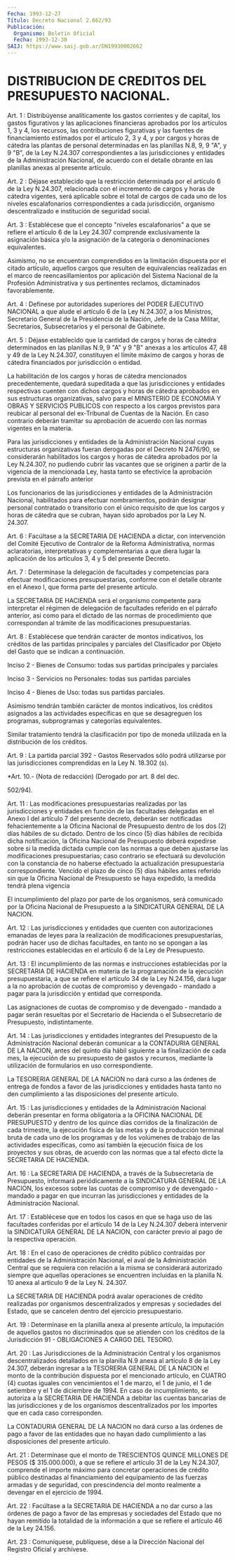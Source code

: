 ```yaml
---
Fecha: 1993-12-27
Título: Decreto Nacional 2.662/93
Publicación:
  Organismo: Boletín Oficial
  Fecha: 1993-12-30
SAIJ: https://www.saij.gob.ar/DN19930002662
---
```

# DISTRIBUCION DE CREDITOS DEL PRESUPUESTO NACIONAL.

<a id="1"></a>
Art.  1 : Distribúyense analíticamente los gastos corrientes y de capital,  los  gastos figurativos y las aplicaciones financieras aprobados por los artículos 1, 3 y 4, los recursos, las contribuciones  figurativas    y   las  fuentes  de  financiamiento estimados  por  el artículo 2, 3 y 4,  y  por  cargos  y  horas  de cátedra las plantas  de personal determinadas en las planillas N.8, 9,  9 "A", y 9 "B", de  la  Ley  N.24.307  correspondientes  a  las jurisdicciones  y  entidades  de  la  Administración  Nacional,  de acuerdo  con el detalle obrante en las planillas anexas al presente artículo.

<a id="2"></a>
Art. 2 : Déjase establecido que la restricción determinada por el artículo  6 de la Ley N.24.307, relacionada con el incremento de cargos y horas  de  cátedra vigentes, será aplicable sobre el total de cargos de cada uno de los niveles escalafonarios correspondientes a cada  jurisdicción,  organismo descentralizado e institución de seguridad social.

<a id="3"></a>
Art. 3 : Establécese que el concepto "niveles escalafonarios" a que se refiere el artículo 6 de la Ley 24.307 comprende exclusivamente  la  asignación  básica  y/o  la  asignación  de  la categoría o denominaciones equivalentes.

Asimismo,    no   se  encuentran  comprendidos  en  la  limitación dispuesta por el citado  artículo,  aquellos cargos que resulten de equivalencias  realizadas  en el marco  de  reencasillamientos  por aplicación del Sistema Nacional  de  la  Profesión Administrativa y sus pertinentes reclamos, dictaminados favorablemente.

<a id="4"></a>
Art.  4  :  Defínese  por  autoridades  superiores  del  PODER EJECUTIVO NACIONAL a que alude el artículo 6 de la Ley N.24.307,  a los  Ministros,  Secretario General de la Presidencia de la Nación, Jefe de la Casa Militar,  Secretarios, Subsecretarios y el personal de Gabinete.

<a id="5"></a>
Art.  5 : Déjase establecido que la cantidad de cargos y horas de cátedra determinados  en las planillas N.9, 9 "A" y 9 "B" anexas a los artículos 47, 48 y 49  de  la  Ley  N.24.307,  constituyen el límite  máximo  de  cargos  y  horas  de  cátedra  financiados  por jurisdicción o entidad.

La  habilitación  de  los  cargos  y  horas de cátedra mencionados precedentemente,  quedará  supeditada a que  las  jurisdicciones  y entidades respectivas cuenten  con dichos cargos y horas de cátedra aprobados  en  sus  estructuras  organizativas,    salvo   para  el MINISTERIO DE ECONOMIA Y OBRAS Y SERVICIOS PUBLICOS con respecto  a los  cargos  previstos para reubicar al personal del ex-Tribunal de Cuentas  de la  Nación.  En  caso  contrario  deberán  tramitar  su aprobación  de  acuerdo  con las normas vigentes en la materia.

Para las jurisdicciones y  entidades de la Administración Nacional cuyas estructuras organizativas  fueran  derogadas por el Decreto N 2476/90, se considerarán habilitados los cargos  y horas de cátedra aprobados por la Ley N.24.307, no pudiendo cubrir  las vacantes que se  originen  a partir de la vigencia de la mencionada  Ley,  hasta tanto se efectivice  la  aprobación prevista en el párrafo anterior

Los  funcionarios  de  las  jurisdicciones    y  entidades  de  la Administración  Nacional, habilitados para efectuar  nombramientos, podrán designar personal  contratado  o  transitorio  con  el único requisito  de  que  los  cargos  y  horas de cátedra que se cubran, hayan sido aprobados por la Ley N. 24.307.

<a id="6"></a>
Art.  6  : Facúltase a la SECRETARIA DE HACIENDA a dictar, con intervención del  Comité  Ejecutivo  de  Contralor  de  la  Reforma Administrativa, normas aclaratorias, interpretativas y complementarias  a  que  diera lugar la aplicación de los artículos 3, 4 y 5 del presente Decreto.

<a id="7"></a>
Art. 7 : Determínase la delegación de facultades y competencias para  efectuar  modificaciones  presupuestarias,  conforme  con  el detalle  obrante  en  el  Anexo  I,  que  forma  parte del presente artículo.

La  SECRETARIA  DE  HACIENDA  será  el  organismo competente  para interpretar el régimen de delegación de facultades  referido  en el párrafo  anterior,  así  como  para  el  dictado  de  las normas de procedimiento  que  correspondan  al  trámite de las modificaciones presupuestarias.

<a id="8"></a>
Art. 8 : Establécese que tendrán carácter de montos indicativos,  los  créditos de las partidas principales y parciales del Clasificador por Objeto del Gasto que se indican a continuación.

Inciso 2 - Bienes de  Consumo:  todas  sus  partidas principales y parciales

Inciso 3 - Servicios no Personales: todas sus partidas parciales

Inciso  4  -  Bienes  de  Uso:  todas sus partidas  parciales.

Asimismo  tendrán  también carácter  de  montos  indicativos,  los créditos  asignados  a   las  actividades  específicas  en  que  se desagreguen los programas,  subprogramas y categorías equivalentes.

Similar  tratamiento tendrá la  clasificación  por  tipo  de moneda utilizada en la distribución de los créditos.

<a id="9"></a>
Art. 9 : La partida parcial 392 - Gastos Reservados sólo podrá utilizarse  por las jurisdicciones comprendidas en la Ley N. 18.302 (s).

<a id="10"></a>
*Art.  10.-  (Nota de redacción) (Derogado por art. 8 del dec.

502/94).

<a id="11"></a>
Art. 11 : Las modificaciones presupuestarias realizadas por las jurisdicciones  y  entidades en función de las facultades delegadas en el Anexo I del artículo  7  del  presente  decreto,  deberán ser notificadas  fehacientemente  a  la Oficina Nacional de Presupuesto dentro de los dos (2) días hábiles  de  su  dictado.  Dentro de los cinco (5) días hábiles de recibida dicha notificación,  la  Oficina Nacional  de  Presupuesto  deberá  expedirse  sobre  si  la  medida dictada cumple con las normas a que deben ajustarse las modificaciones  presupuestarias;  caso  contrario  se  efectuará su devolución con la constancia de no haberse efectuado la actualización presupuestaria correspondiente. Vencido el  plazo  de cinco  (5)  días hábiles antes referido sin que la Oficina Nacional de Presupuesto  se  haya  expedido, la medida tendrá plena vigencia

El incumplimiento del plazo  por  parte  de  los  organismos, será comunicado por la Oficina Nacional de Presupuesto a  la SINDICATURA GENERAL DE LA NACION.

<a id="12"></a>
Art.  12  :  Las  jurisdicciones  y  entidades que cuenten con autorizaciones emanadas de leyes para la realización de modificaciones  presupuestarias,  podrán  hacer    uso   de  dichas facultades, en tanto no se opongan a las restricciones establecidas en el artículo 6 de la Ley de Presupuesto.

<a id="13"></a>
Art.  13  :  El  incumplimiento  de las normas e instrucciones establecidas  por  la  SECRETARIA  DE HACIENDA  en  materia  de  la programación de la ejecución presupuestaria,  a  que  se refiere el artículo  34  de la Ley N.24.156, dará lugar a la no aprobación  de cuotas  de compromiso  y  devengado  -  mandado  a  pagar  para  la jurisdicción y entidad que corresponda.

Las asignaciones  de cuotas de compromiso y de devengado - mandado a  pagar  serán resueltas  por  el  Secretario  de  Hacienda  o  el Subsecretario de Presupuesto, indistintamente.

<a id="14"></a>
Art.  14  :  Las  jurisdicciones  y  entidades integrantes del Presupuesto de la Administración Nacional deberán  comunicar  a  la CONTADURIA  GENERAL  DE  LA  NACION,  antes  del  quinto  día hábil siguiente  a  la  finalización  de  cada  mes,  la  ejecución de su presupuesto  de  gastos  y  recursos,  mediante  la utilización  de formularios en uso correspondiente.

La TESORERIA GENERAL DE LA NACION no dará curso a  las  órdenes de entrega  de fondos a favor de las jurisdicciones y entidades  hasta tanto  no  den   cumplimiento  a  las  disposiciones  del  presente artículo.

<a id="15"></a>
Art.  15 : Las jurisdicciones y entidades de la Administración Nacional deberán  presentar  en  forma  obligatoria  a  la  OFICINA NACIONAL DE PRESUPUESTO y dentro de los quince días corridos  de la finalización de cada trimestre, la ejecución física de las metas  y de  la  producción terminal bruta de cada uno de los programas y de los volúmenes  de  trabajo de las actividades específicas, como así también la ejecución  física  de  los  proyectos  y  sus  obras, de acuerdo  con  las  normas  que a tal efecto dicte la SECRETARIA  DE HACIENDA.

<a id="16"></a>
Art. 16 : La SECRETARIA DE HACIENDA, a través de la Subsecretaría    de  Presupuesto,  informará  periódicamente  a  la SINDICATURA GENERAL  DE  LA NACION, los excesos sobre las cuotas de compromiso y de devengado  -  mandado  a  pagar en que incurran las jurisdicciones    y  entidades  de  la  Administración    Nacional.

<a id="17"></a>
Art. 17 : Establécese que en todos los casos en que se haga uso de las  facultades conferidas por el artículo 14 de la Ley N.24.307 deberá  intervenir   la  SINDICATURA  GENERAL  DE  LA  NACION,  con carácter previo al pago de la respectiva operación.

<a id="18"></a>
Art.  18  :  En  el  caso  de  operaciones  de crédito público contraídas por entidades de la Administración Nacional,  el aval de la  Administración Central que se requiera con relación a la  misma se considerará  autorizado  siempre  que  aquellas  operaciones  se encuentren  incluidas  en  la planilla N. 10 anexa al artículo 9 de la Ley N. 24.307.

La  SECRETARIA DE HACIENDA podrá  avalar  operaciones  de  crédito realizadas  por organismos descentralizados y empresas y sociedades del Estado, que  se  cancelen  dentro del ejercicio presupuestario.

<a id="19"></a>
Art.  19  :  Determínase  en  la  planilla  anexa  al presente artículo, la imputación de aquellos gastos no discriminados  que se atienden  con  los créditos de la Jurisdicción 91 - OBLIGACIONES  A CARGO DEL TESORO.

<a id="20"></a>
Art. 20 : Las Jurisdicciones de la Administración Central y los organismos  descentralizados detallados en la planilla N.9 anexa al artículo 8 de  la  Ley  24.307,  deberán  ingresar  a  la TESORERIA GENERAL DE LA NACION el monto de la contribución dispuesta  por  el mencionado  artículo, en CUATRO (4) cuotas iguales con vencimientos el 1 de marzo,  el  1  de  junio,  el  1  de  setiembre  y  el 1 de diciembre  de  1994.  En  caso  de incumplimiento, se autoriza a la SECRETARIA  DE HACIENDA a debitar  las  cuentas  bancarias  de  las jurisdicciones   y  de  los  organismos  descentralizados  por  los importes que en cada caso corresponden.

La CONTADURIA GENERAL  DE LA NACION no dará curso a las órdenes de pago a favor de las entidades  que no hayan dado cumplimiento a las disposiciones del presente artículo.

<a id="21"></a>
Art.  21  :  Determínase  que  el  monto de TRESCIENTOS QUINCE MILLONES DE PESOS ($ 315.000.000), a que  se refiere el artículo 31 de  la  Ley  N.24.307, comprende el importe máximo  para  concretar operaciones de  crédito  público  destinadas  al financiamiento del equipamiento de las fuerzas armadas y de seguridad, con prescindencia  del monto realmente a devengar en  el  ejercicio  de 1994.

<a id="22"></a>
Art. 22 : Facúltase a la SECRETARIA DE HACIENDA a no dar curso a las  órdenes  de  pago  a  favor de las empresas y sociedades del Estado que no hayan remitido la  totalidad  de la información a que se refiere el artículo 46 de la Ley 24.156.

<a id="23"></a>
Art. 23 : Comuníquese, publíquese, dése a la Dirección Nacional del Registro Oficial y archívese.
